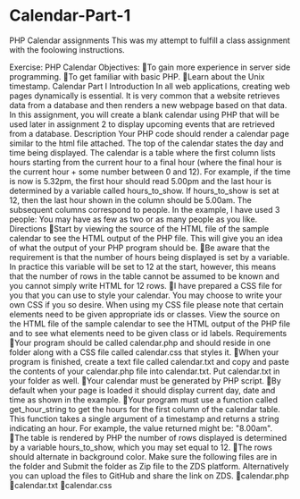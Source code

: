 # Calendar-Part-1
PHP Calendar assignments
This was my attempt to fulfill a class assignment with the foolowing instructions.

Exercise: PHP Calendar
Objectives:
To gain more experience in server side programming.
To get familiar with basic PHP.
Learn about the Unix timestamp.
Calendar Part I
Introduction
In all web applications, creating web pages dynamically is essential. It is very common that a website retrieves data from a database and then renders a new webpage based on that data. In this assignment, you will create a blank calendar using PHP that will be used later in assignment 2 to display upcoming events that are retrieved from a database.
Description
Your PHP code should render a calendar page similar to the html file attached. The top of the calendar states the day and time being displayed. The calendar is a table where the first column lists hours starting from the current hour to a final hour (where the final hour is the current hour + some number between 0 and 12). For example, if the time is now is 5.32pm, the first hour should read 5.00pm and the last hour is determined by a variable called hours_to_show. If hours_to_show is set at 12, then the last hour shown in the column should be 5.00am. The subsequent columns correspond to people. In the example, I have used 3 people: You may have as few as two or as many people as you like.
Directions
Start by viewing the source of the HTML file of the sample calendar to see the HTML output of the PHP file. This will give you an idea of what the output of your PHP program should be.
Be aware that the requirement is that the number of hours being displayed is set by a variable. In practice this variable will be set to 12 at the start, however, this means that the number of rows in the table cannot be assumed to be known and you cannot simply write HTML for 12 rows.
I have prepared a CSS file for you that you can use to style your calendar. You may choose to write your own CSS if you so desire. When using my CSS file please note that certain elements need to be given appropriate ids or classes. View the source on the HTML file of the sample calendar to see the HTML output of the PHP file and to see what elements need to be given class or id labels.
 Requirements
Your program should be called calendar.php and should reside in one folder along with a CSS file called calendar.css that styles it.
When your program is finished, create a text file called calendar.txt and copy and paste the contents of your calendar.php file into calendar.txt. Put calendar.txt in your  folder as well.
Your calendar must be generated by PHP script.
By default when your page is loaded it should display current day, date and time as shown in the example.
Your program must use a function called get_hour_string to get the hours for the first column of the calendar table. This function takes a single argument of a timestamp and returns a string indicating an hour. For example, the value returned might be: "8.00am".
The table is rendered by PHP the number of rows displayed is determined by a variable hours_to_show, which you may set equal to 12.
The rows should alternate in background color.
Make sure the following files are in the folder and Submit the folder as Zip file to the ZDS platform. Alternatively you can upload the files to GitHub and share the link on ZDS.
calendar.php
calendar.txt
calendar.css

